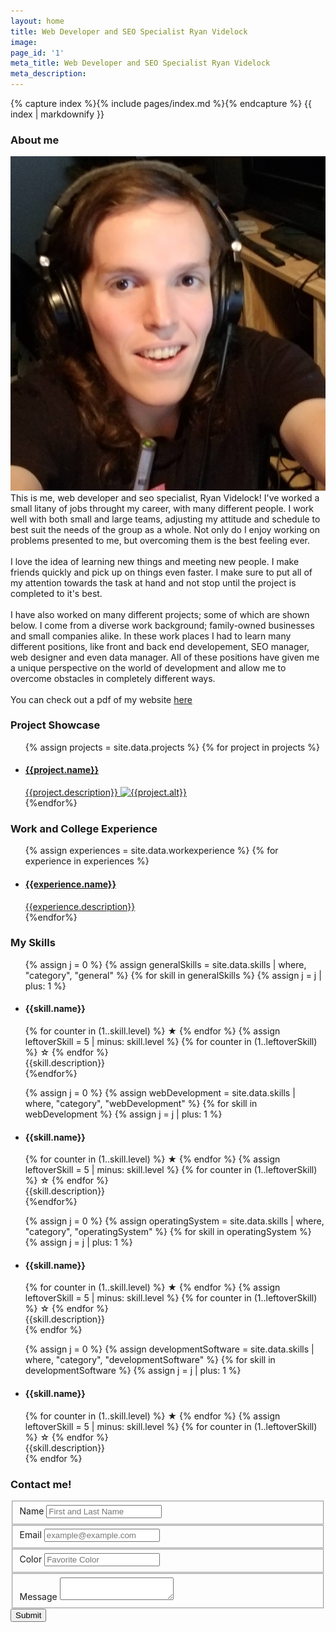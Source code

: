 ```yaml
---
layout: home
title: Web Developer and SEO Specialist Ryan Videlock
image: 
page_id: '1'
meta_title: Web Developer and SEO Specialist Ryan Videlock
meta_description: 
---
```

{% capture index %}{% include pages/index.md %}{% endcapture %}
{{ index | markdownify }}


### About me

<div class="row about-me">
    <div class="col-lg-6">
        <img class="img-fluid" src="/assets/img/me.jpg" alt="Web Developer for hire" title="Full stack web developer and seo specialist">
    </div>
    <div class="col-lg-6">
        This is me, web developer and seo specialist, Ryan Videlock! I've worked a small litany of jobs throught my career, with many different people. I work well with both small and large teams, adjusting my attitude and schedule to best suit the needs of the group as a whole. Not only do I enjoy working on problems presented to me, but overcoming them is the best feeling ever.<br /><br />
        I love the idea of learning new things and meeting new people. I make friends quickly and pick up on things even faster. I make sure to put all of my attention towards the task at hand and not stop until the project is completed to it's best.<br /><br />
        I have also worked on many different projects; some of which are shown below. I come from a diverse work background; family-owned businesses and small companies alike. In these work places I had to learn many different positions, like front and back end developement, SEO manager, web designer and even data manager. All of these positions have given me a unique perspective on the world of development and allow me to overcome obstacles in completely different ways.<br /><br />
        You can check out a pdf of my website <a href="/assets/img/resume.pdf" target="_blank">here</a>
    </div>
</div>

### Project Showcase

<div class="projects-container">
    <ul class="projects">
{% assign projects = site.data.projects  %}
{% for project in projects %}
        <li class="project-{{project.id}} project">
            <a href="{{project.link}}" target="_blank">
                <h4 class="project-title">{{project.name}}</h4>
                <span class="project-description">
                    <span>
                        {{project.description}}
                        <img src="/assets/img/{{project.image}}" alt="{{project.alt}}" title="{{project.title}}" />
                    </span>
                </span>
            </a>
        </li>
{%endfor%}
    </ul>
</div>

### Work and College Experience

<div class="work-experience-container">
    <ul class="experiences">
{% assign experiences = site.data.workexperience  %}
{% for experience in experiences %}
        <li class="experience-{{experience.id}} experience card">
            <a href="{{experience.url}}" target="_blank">
                <h4 class="experience-title card-front">
                    <span>{{experience.name}}</span>
                </h4>
                <div class="experience-description card-back">
                    <span>{{experience.description}}</span>
                </div>
            </a>
        </li>
{%endfor%}
    </ul>
</div>


### My Skills

<div class="skills">
    <ul class="general-skills">
{% assign j = 0 %}
{% assign generalSkills = site.data.skills | where, "category", "general"  %}
{% for skill in generalSkills %}
{% assign j = j | plus: 1 %}
    <li class="general-skill-{{ j }} skill">
        <h4 class="skill-title">{{skill.name}}</h4>
        <div class="skill-stars">
            {% for counter in (1..skill.level) %}
                <span>★</span>
            {% endfor %}
            {% assign leftoverSkill = 5 | minus: skill.level %}
            {% for counter in (1..leftoverSkill) %}
                <span>☆</span>
            {% endfor %}
        </div>
        <span class="skill-description"><span>{{skill.description}}</span></span>
    </li>
{%endfor%}
</ul>
    <ul class="webDevelopment-skills">
{% assign j = 0 %}
{% assign webDevelopment = site.data.skills | where, "category", "webDevelopment"  %}
{% for skill in webDevelopment %}
{% assign j = j | plus: 1 %}
    <li class="webDevelopment-skill-{{ j }} skill" role="progressbar" aria-valuenow="75" aria-valuemin="0" aria-valuemax="100" >
        <h4 class="skill-title">{{skill.name}}</h4>
        <div class="skill-stars">
            {% for counter in (1..skill.level) %}
                <span>★</span>
            {% endfor %}
            {% assign leftoverSkill = 5 | minus: skill.level %}
            {% for counter in (1..leftoverSkill) %}
                <span>☆</span>
            {% endfor %}
        </div>
        <span class="skill-description"><span>{{skill.description}}</span></span>
    </li>
{%endfor%}
</ul>
<ul class="operatingSystem-skills">
{% assign j = 0 %}
{% assign operatingSystem = site.data.skills | where, "category", "operatingSystem"  %}
{% for skill in operatingSystem %}
{% assign j = j | plus: 1 %}
    <li class="operatingSystem-skill-{{ j }} skill">
        <h4 class="skill-title">{{skill.name}}</h4>
        <div class="skill-stars">
            {% for counter in (1..skill.level) %}
                <span>★</span>
            {% endfor %}
            {% assign leftoverSkill = 5 | minus: skill.level %}
            {% for counter in (1..leftoverSkill) %}
                <span>☆</span>
            {% endfor %}
        </div>
        <span class="skill-description"><span>{{skill.description}}</span></span>
    </li>
{% endfor %}
</ul>
<ul class="developmentSoftware-skills">
{% assign j = 0 %}
{% assign developmentSoftware = site.data.skills | where, "category", "developmentSoftware"  %}
{% for skill in developmentSoftware %}
{% assign j = j | plus: 1 %}
    <li class="developmentSoftware-skill-{{ j }} skill">
        <h4 class="skill-title">{{skill.name}}</h4>
        <div class="skill-stars">
            {% for counter in (1..skill.level) %}
                <span>★</span>
            {% endfor %}
            {% assign leftoverSkill = 5 | minus: skill.level %}
            {% for counter in (1..leftoverSkill) %}
                <span>☆</span>
            {% endfor %}
        </div>
        <span class="skill-description"><span>{{skill.description}}</span></span>
    </li>
{% endfor %}
</ul>
</div>


### Contact me!

<div class="contact-form">
    <form class="gform contactForm" method="POST" action="https://script.google.com/macros/s/AKfycbz9labZ5GHDpMZmWKo8K1hSbtoKc59UuYR40gij9PFuiTCP4js/exec" data-email="alyssa.videlock@gmail.com">
        <div style="display: none;" class="thankyou_message">
            <h2>
                <em>Thank you!</em> I will contact you as soon as possible!
            </h2>
        </div>
        <fieldset class="form-group">
            <label for="username_b">Name</label>
            <input class="form-control" id="username_b" name="username" placeholder="First and Last Name" />
        </fieldset>
        <fieldset class="form-group">
            <label for="email_b">Email</label>
            <input class="form-control" id="email_b" required name="email" placeholder="example@example.com" />
        </fieldset>
        <fieldset class="form-group color">
            <label for="color_b">Color</label>
            <input class="form-control" id="color_b" name="color" placeholder="Favorite Color" />
        </fieldset>
        <fieldset class="form-group full-width">
            <label for="message">Message</label>
            <textarea id="message" class="form-control" name="message"></textarea>
        </fieldset>
        <button type="submit" class="btn btn-primary button-success">Submit</button>
    </form>
</div>